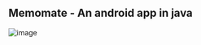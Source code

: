 ## Memomate - An android app in java

![image](https://github.com/super-novey/memomate/assets/97286749/54357310-8772-4095-b7f5-6d84ba1a9c48)
